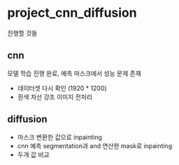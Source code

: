 # project_cnn_diffusion

진행할 것들

## cnn

모델 학습 진행 완료, 예측 마스크에서 성능 문제 존재

- 데이터셋 다시 확인 (1920 * 1200)
- 흰색 차선 강조 이미지 전처리

## diffusion

- 마스크 변환한 값으로 inpainting
- cnn 예측 segmentation과 and 연산한 mask로 inpainting
- 두개 값 비교
